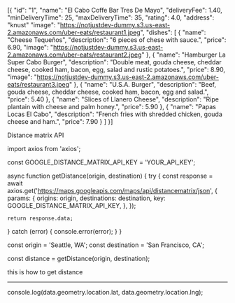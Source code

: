 [{
  "id": "1",
  "name": "El Cabo Coffe Bar Tres De Mayo",
  "deliveryFee": 1.40,
  "minDeliveryTime": 25,
  "maxDeliveryTime": 35,
  "rating": 4.0,
  "address": "knust"
  "image": "https://notjustdev-dummy.s3.us-east-2.amazonaws.com/uber-eats/restaurant1.jpeg",
  "dishes": [
    {
      "name": "Cheese Tequeños",
      "description": "6 pieces of chese with sauce.",
      "price": 6.90,
      "image": "https://notjustdev-dummy.s3.us-east-2.amazonaws.com/uber-eats/restaurant2.jpeg"
    },
    {
      "name": "Hamburger La Super Cabo Burger",
      "description": "Double meat, gouda cheese, cheddar cheese, cooked ham, bacon, egg, salad and rustic potatoes.",
      "price": 8.90,
      "image": "https://notjustdev-dummy.s3.us-east-2.amazonaws.com/uber-eats/restaurant3.jpeg"
    },
    {
      "name": "U.S.A. Burger",
      "description": "Beef, gouda cheese, cheddar cheese, cooked ham, bacon, egg and salad.",
      "price": 5.40
    },
    {
      "name": "Slices of Llanero Cheese",
      "description": "Ripe plantain with cheese and palm honey.",
      "price": 5.90
    },
    {
      "name": "Papas Locas El Cabo",
      "description": "French fries with shredded chicken, gouda cheese and ham.",
      "price": 7.90
    }
  ]
}]


Distance matrix API

import axios from 'axios';

const GOOGLE_DISTANCE_MATRIX_API_KEY = 'YOUR_API_KEY';

async function getDistance(origin, destination) {
  try {
    const response = await axios.get('https://maps.googleapis.com/maps/api/distancematrix/json', {
      params: {
        origins: origin,
        destinations: destination,
        key: GOOGLE_DISTANCE_MATRIX_API_KEY,
      },
    });

    return response.data;
  } catch (error) {
    console.error(error);
  }
}



const origin = 'Seattle, WA';
const destination = 'San Francisco, CA';

const distance = getDistance(origin, destination);


this is how to get distance 
*******************************
console.log(data.geometry.location.lat, data.geometry.location.lng);
